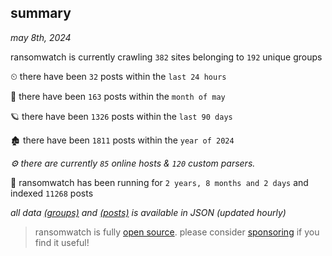 
## summary
_may 8th, 2024_

ransomwatch is currently crawling `382` sites belonging to `192` unique groups

⏲ there have been `32` posts within the `last 24 hours`

🦈 there have been `163` posts within the `month of may`

🪐 there have been `1326` posts within the `last 90 days`

🏚 there have been `1811` posts within the `year of 2024`

_⚙️ there are currently `85` online hosts & `120` custom parsers._

🦕 ransomwatch has been running for `2 years, 8 months and 2 days` and indexed `11268` posts

_all data  [(groups)](http://ransomwhat.telemetry.ltd/groups) and [(posts)](http://ransomwhat.telemetry.ltd/posts) is available in JSON (updated hourly)_

> ransomwatch is fully [open source](https://github.com/joshhighet/ransomwatch#ransomwatch--). please consider [sponsoring](https://github.com/sponsors/joshhighet) if you find it useful!
